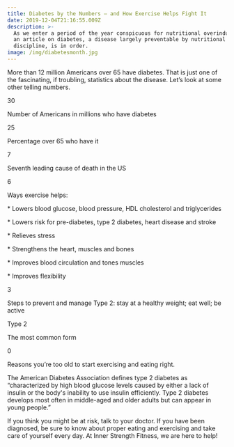 ```yaml
---
title: Diabetes by the Numbers – and How Exercise Helps Fight It
date: 2019-12-04T21:16:55.009Z
description: >-
  As we enter a period of the year conspicuous for nutritional overindulgence,
  an article on diabetes, a disease largely preventable by nutritional
  discipline, is in order.
image: /img/diabetesmonth.jpg
---
```

More than 12 million Americans over 65 have diabetes. That is just one of the fascinating, if troubling, statistics about the disease. Let’s look at some other telling numbers.



30

Number of Americans in millions who have diabetes



25

Percentage over 65 who have it



7

Seventh leading cause of death in the US



6

Ways exercise helps:

\* Lowers blood glucose, blood pressure, HDL cholesterol and triglycerides

\* Lowers risk for pre-diabetes, type 2 diabetes, heart disease and stroke

\* Relieves stress

\* Strengthens the heart, muscles and bones

\* Improves blood circulation and tones muscles

\* Improves flexibility



3

Steps to prevent and manage Type 2: stay at a healthy weight; eat well; be active



Type 2

The most common form



0

Reasons you’re too old to start exercising and eating right.



The American Diabetes Association defines type 2 diabetes as “characterized by high blood glucose levels caused by either a lack of insulin or the body's inability to use insulin efficiently. Type 2 diabetes develops most often in middle-aged and older adults but can appear in young people.”



If you think you might be at risk, talk to your doctor. If you have been diagnosed, be sure to know about proper eating and exercising and take care of yourself every day.  At Inner Strength Fitness, we are here to help!
